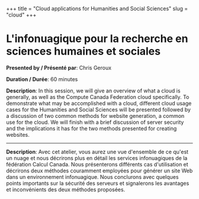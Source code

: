+++
title = "Cloud applications for Humanities and Social Sciences"
slug = "cloud"
+++

# L'infonuagique pour la recherche en sciences humaines et sociales

**Presented by / Présenté par**: Chris Geroux

**Duration / Durée**: 60 minutes

**Description**: In this session, we will give an overview of what a cloud is generally, as well as the Compute Canada
  Federation cloud specifically. To demonstrate what may be accomplished with a cloud, different cloud usage cases for
  the Humanities and Social Sciences will be presented followed by a discussion of two common methods for website
  generation, a common use for the cloud. We will finish with a brief discussion of server security and the implications
  it has for the two methods presented for creating websites.

---

**Description**: Avec cet atelier, vous aurez une vue d'ensemble de ce qu'est un nuage et nous décrirons plus en détail
  les services infonuagiques de la fédération Calcul Canada. Nous présenterons différents cas d'utilisation et décrirons
  deux méthodes couramment employées pour générer un site Web dans un environnement infonuagique. Nous conclurons avec
  quelques points importants sur la sécurité des serveurs et signalerons les avantages et inconvénients des deux
  méthodes proposées.

